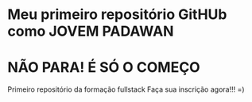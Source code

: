 # Meu primeiro repositório GitHUb como JOVEM PADAWAN
# NÃO PARA! É SÓ O COMEÇO
Primeiro repositório da formação fullstack
Faça sua inscrição agora!!! =)
